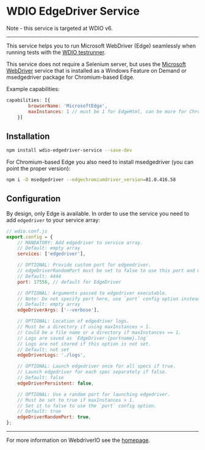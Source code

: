 WDIO EdgeDriver Service
================================

Note - this service is targeted at WDIO v6.

----

This service helps you to run Microsoft WebDriver (Edge) seamlessly when running tests with the
[WDIO testrunner](https://webdriver.io/docs/gettingstarted.html).

This service does not require a Selenium server, but uses the
[Microsoft WebDriver](https://developer.microsoft.com/en-us/microsoft-edge/tools/webdriver/) service that is installed
as a Windows Feature on Demand or msedgedriver package for Chromium-based Edge.

Example capabilities:

```js
capabilities: [{
        browserName: 'MicrosoftEdge',
        maxInstances: 1 // must be 1 for EdgeHtml, can be more for ChromiumEdge.
    }]
```

## Installation

```bash
npm install wdio-edgedriver-service --save-dev
```

For Chromium-based Edge you also need to install msedgedriver (you can point the proper version):

```bash
npm i -D msedgedriver --edgechromiumdriver_version=81.0.416.58
```

## Configuration

By design, only Edge is available. In order to use the service you need to add `edgedriver` to your service array:

```js
// wdio.conf.js
export.config = {
    // MANDATORY: Add edgedriver to service array.
    // Default: empty array
    services: ['edgedriver'],

    // OPTIONAL: Provide custom port for edgeedriver.
    // edgeDriverRandomPort must be set to false to use this port and maxInstances must be set to 1.
    // Default: 4444
    port: 17556, // default for EdgeDriver

    // OPTIONAL: Arguments passed to edgedriver executable.
    // Note: Do not specify port here, use `port` config option instead.
    // Default: empty array
    edgeDriverArgs: ['--verbose'],

    // OPTIONAL: Location of edgedriver logs.
    // Must be a directory if using maxInstances > 1.
    // Could be a file name or a directory if maxInstances == 1.
    // Logs are saved as `EdgeDriver-{portname}.log`
    // Logs are not stored if this option is not set.
    // Default: not set
    edgeDriverLogs: './logs',

    // OPTIONAL: Launch edgedriver once for all specs if true.
    // Launch edgedriver for each spec separately if false.
    // Default: false
    edgeDriverPersistent: false,

    // OPTIONAL: Use a random port for launching edgedriver.
    // Must be set to true if maxInstances > 1.
    // Set it to false to use the `port` config option.
    // Default: true
    edgeDriverRandomPort: true,
};
```

----

For more information on WebdriverIO see the [homepage](https://webdriver.io).
